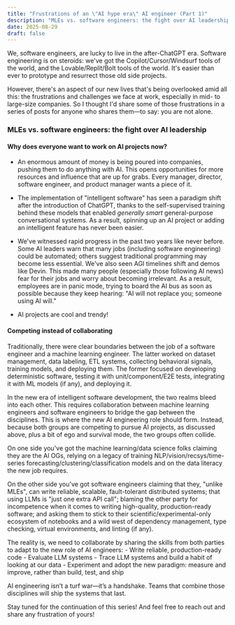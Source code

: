 ```yaml
---
title: "Frustrations of an \"AI hype era\" AI engineer (Part 1)"
description: "MLEs vs. software engineers: the fight over AI leadership"
date: 2025-08-29
draft: false
---
```


We, software engineers, are lucky to live in the after-ChatGPT era. Software engineering is on steroids: we've got the Copilot/Cursor/Windsurf tools of the world, and the Lovable/Replit/Bolt tools of the world. It's easier than ever to prototype and resurrect those old side projects.

However, there's an aspect of our new lives that's being overlooked amid all this: the frustrations and challenges we face at work, especially in mid- to large-size companies. So I thought I'd share some of those frustrations in a series of posts for anyone who shares them—to say: you are not alone.

### MLEs vs. software engineers: the fight over AI leadership

#### Why does everyone want to work on AI projects now?

- An enormous amount of money is being poured into companies, pushing them to do anything with AI. This opens opportunities for more resources and influence that are up for grabs. Every manager, director, software engineer, and product manager wants a piece of it.

- The implementation of "intelligent software" has seen a paradigm shift after the introduction of ChatGPT, thanks to the self-supervised training behind these models that enabled *generally smart* general-purpose conversational systems. As a result, spinning up an AI project or adding an intelligent feature has never been easier.

- We've witnessed rapid progress in the past two years like never before. Some AI leaders warn that many jobs (including software engineering) could be automated; others suggest traditional programming may become less essential. We've also seen AGI timelines shift and demos like Devin. This made many people (especially those following AI news) fear for their jobs and worry about becoming irrelevant. As a result, employees are in panic mode, trying to board the AI bus as soon as possible because they keep hearing: "AI will not replace you; someone using AI will."

- AI projects are cool and trendy!

#### Competing instead of collaborating

Traditionally, there were clear boundaries between the job of a software engineer and a machine learning engineer. The latter worked on dataset management, data labeling, ETL systems, collecting behavioral signals, training models, and deploying them. The former focused on developing deterministic software, testing it with unit/component/E2E tests, integrating it with ML models (if any), and deploying it.

In the new era of intelligent software development, the two realms bleed into each other. This requires collaboration between machine learning engineers and software engineers to bridge the gap between the disciplines. This is where the new AI engineering role should form. Instead, because both groups are competing to pursue AI projects, as discussed above, plus a bit of ego and survival mode, the two groups often collide.

On one side you've got the machine learning/data science folks claiming they are the AI OGs, relying on a legacy of training NLP/vision/recsys/time-series forecasting/clustering/classification models and on the data literacy the new job requires.

On the other side you've got software engineers claiming that they, "unlike MLEs", can write reliable, scalable, fault-tolerant distributed systems; that using LLMs is "just one extra API call"; blaming the other party for incompetence when it comes to writing high-quality, production-ready software; and asking them to stick to their scientific/experimental-only ecosystem of notebooks and a wild west of dependency management, type checking, virtual environments, and linting (if any).

The reality is, we need to collaborate by sharing the skills from both parties to adapt to the new role of AI engineers:
    - Write reliable, production-ready code
    - Evaluate LLM systems
    - Trace LLM systems and build a habit of looking at our data
    - Experiment and adopt the new paradigm: measure and improve, rather than build, test, and ship

AI engineering isn’t a turf war—it’s a handshake. Teams that combine those disciplines will ship the systems that last.

Stay tuned for the continuation of this series! And feel free to reach out and share any frustration of yours!
